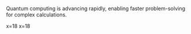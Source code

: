 Quantum computing is advancing rapidly, enabling faster problem-solving for complex calculations.

x=18
x=18

